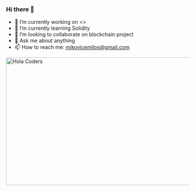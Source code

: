 ### Hi there 👋

- 🔭 I’m currently working on <>
- 🌱 I’m currently learning Solidity
- 👯 I’m looking to collaborate on blockchain project
- 💬 Ask me about anything
- 📫 How to reach me: mikovicemilos@gmail.com

<img align="right" src="https://thumbs.gfycat.com/DefiniteImmenseHalicore-size_restricted.gif" alt="Hola Coders" width="1000" height="350"/> 
